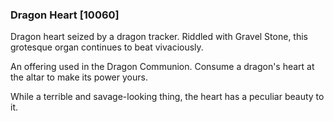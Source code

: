 ### Dragon Heart [10060]

Dragon heart seized by a dragon tracker. Riddled with Gravel Stone, this grotesque organ continues to beat vivaciously.

An offering used in the Dragon Communion. Consume a dragon's heart at the altar to make its power yours.

While a terrible and savage-looking thing, the heart has a peculiar beauty to it.